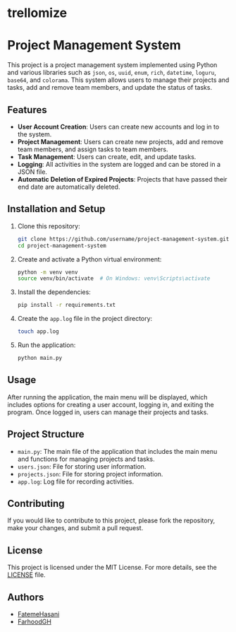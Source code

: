 # trellomize
# Project Management System

This project is a project management system implemented using Python and various libraries such as `json`, `os`, `uuid`, `enum`, `rich`, `datetime`, `loguru`, `base64`, and `colorama`. This system allows users to manage their projects and tasks, add and remove team members, and update the status of tasks.

## Features

- **User Account Creation**: Users can create new accounts and log in to the system.
- **Project Management**: Users can create new projects, add and remove team members, and assign tasks to team members.
- **Task Management**: Users can create, edit, and update tasks.
- **Logging**: All activities in the system are logged and can be stored in a JSON file.
- **Automatic Deletion of Expired Projects**: Projects that have passed their end date are automatically deleted.

## Installation and Setup

1. Clone this repository:
    ```bash
    git clone https://github.com/username/project-management-system.git
    cd project-management-system
    ```

2. Create and activate a Python virtual environment:
    ```bash
    python -m venv venv
    source venv/bin/activate  # On Windows: venv\Scripts\activate
    ```

3. Install the dependencies:
    ```bash
    pip install -r requirements.txt
    ```

4. Create the `app.log` file in the project directory:
    ```bash
    touch app.log
    ```

5. Run the application:
    ```bash
    python main.py
    ```

## Usage

After running the application, the main menu will be displayed, which includes options for creating a user account, logging in, and exiting the program. Once logged in, users can manage their projects and tasks.

## Project Structure

- `main.py`: The main file of the application that includes the main menu and functions for managing projects and tasks.
- `users.json`: File for storing user information.
- `projects.json`: File for storing project information.
- `app.log`: Log file for recording activities.

## Contributing

If you would like to contribute to this project, please fork the repository, make your changes, and submit a pull request.

## License

This project is licensed under the MIT License. For more details, see the [LICENSE](LICENSE) file.

## Authors

- [FatemeHasani](https://github.com/FatemeHasani)
- [FarhoodGH](https://github.com/FarhoodGH)
